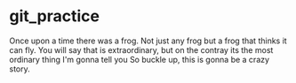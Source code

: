 # git_practice

Once upon a time there was a frog.
Not just any frog but a frog that thinks it can fly.
You will say that is extraordinary, but on the contray its the most ordinary thing I'm gonna tell you
So buckle up, this is gonna be a crazy story.
